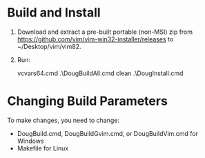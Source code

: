 # Build and Install

1. Download and extract a pre-built portable (non-MSI) zip from
   https://github.com/vim/vim-win32-installer/releases to ~/Desktop/vim/vim82.

2. Run:

    vcvars64.cmd
    .\DougBuildAll.cmd clean
    .\DougInstall.cmd


# Changing Build Parameters

To make changes, you need to change:

- DougBuild.cmd, DougBuildGvim.cmd, or DougBuildVim.cmd for Windows
- Makefile for Linux

